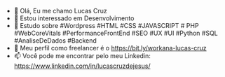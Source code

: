 

- 👋 Olá, Eu me chamo Lucas Cruz
- 👀 Estou interessado em Desenvolvimento
- 🌱 Estudo sobre #Wordpress #HTML #CSS #JAVASCRIPT # PHP #WebCoreVitals #PerformanceFrontEnd #SEO #UX #UI #Python #SQL #AnaliseDeDados #Backend
- 💞️ Meu perfil como freelancer é o https://bit.ly/workana-lucas-cruz
- 📫 Você pode me encontrar pelo meu Linkedin: https://www.linkedin.com/in/lucascruzdejesus/

<!---
lucascruzph/lucascruzph is a ✨ special ✨ repository because its `README.md` (this file) appears on your GitHub profile.
You can click the Preview link to take a look at your changes.
--->
